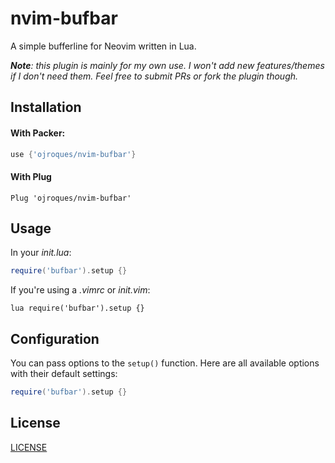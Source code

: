 # nvim-bufbar

A simple bufferline for Neovim written in Lua.

_**Note**: this plugin is mainly for my own use. I won't add new features/themes
if I don't need them. Feel free to submit PRs or fork the plugin though._

## Installation

#### With Packer:
```lua
use {'ojroques/nvim-bufbar'}
```

#### With Plug
```vim
Plug 'ojroques/nvim-bufbar'
```

## Usage
In your *init.lua*:
```lua
require('bufbar').setup {}
```

If you're using a *.vimrc* or *init.vim*:
```vim
lua require('bufbar').setup {}
```

## Configuration
You can pass options to the `setup()` function. Here are all available options
with their default settings:
```lua
require('bufbar').setup {}
```

## License
[LICENSE](./LICENSE)
